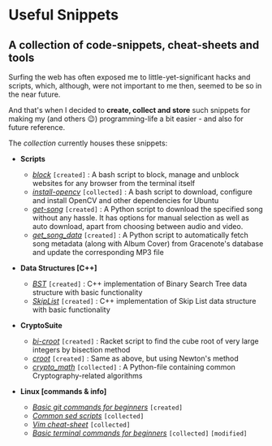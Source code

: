 # Useful Snippets
## A collection of code-snippets, cheat-sheets and tools
Surfing the web has often exposed me to little-yet-significant hacks and scripts, which, although, were not important to me then, seemed to be so in the near future.

And that's when I decided to **create, collect and store** such snippets for making my (and others :wink:) programming-life a bit easier - and also for future reference.

The *collection* currently houses these snippets:

*   **Scripts**
    *   *[block](Scripts/block.md)* `[created]` : A bash script to block, manage and unblock websites for any browser from the terminal itself 
    *   *[install-opencv](Scripts/install-opencv.sh)* `[collected]` : A bash script to download, configure and install OpenCV and other dependencies for Ubuntu
    *	*[get-song](Scripts/get-song.py)* `[created]` : A Python script to download the specified song without any hassle. It has options for manual selection as well as auto download, apart from choosing between audio and video.	
    * *[get_song_data](Scripts/get_song_data.py)* `[created]` : A Python script to automatically fetch song metadata (along with Album Cover) from Gracenote's database and update the corresponding MP3 file
    
*   **Data Structures [C++]**
    *   *[BST](DS/bst)* `[created]` : C++ implementation of Binary Search Tree data structure with basic functionality
    *   *[SkipList](DS/SkipList)* `[created]` : C++ implementation of Skip List data structure with basic functionality

*   **CryptoSuite**
    *   *[bi-croot](CryptoSuite/bi-croot.rkt)* `[created]` : Racket script to find the cube root of very large integers by bisection method
    *   *[croot](CryptoSuite/croot.rkt)* `[created]` : Same as above, but using Newton's method
    *   *[crypto_math](CryptoSuite/crypto_math.py)* `[collected]` : A Python-file containing common Cryptography-related algorithms
    
*   **Linux [commands & info]**
    *   *[Basic git commands for beginners](Linux/basic_git_commands)* `[created]`
    *   *[Common sed scripts](Linux/sed_common_scripts.txt)* `[collected]`
    *   *[Vim cheat-sheet](Linux/Vim_commands.pdf)* `[collected]`
    *   *[Basic terminal commands for beginners](Linux/linux_commands.md)* `[collected]` `[modified]`
